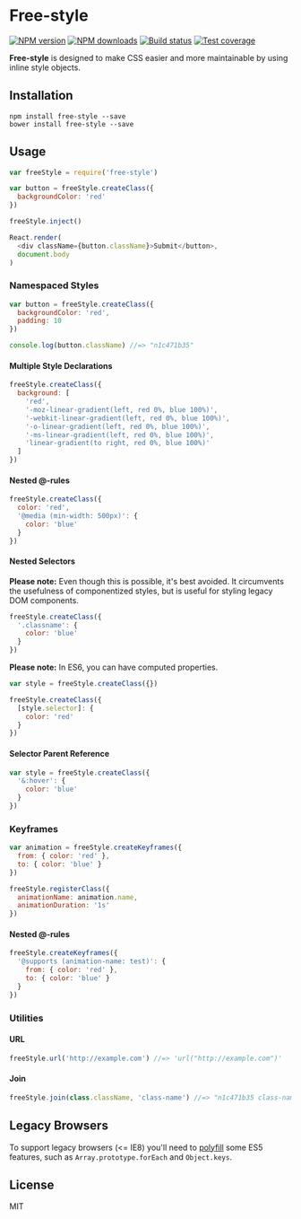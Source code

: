 # Free-style

[![NPM version][npm-image]][npm-url]
[![NPM downloads][downloads-image]][downloads-url]
[![Build status][travis-image]][travis-url]
[![Test coverage][coveralls-image]][coveralls-url]

**Free-style** is designed to make CSS easier and more maintainable by using inline style objects.

## Installation

```
npm install free-style --save
bower install free-style --save
```

## Usage

```js
var freeStyle = require('free-style')

var button = freeStyle.createClass({
  backgroundColor: 'red'
})

freeStyle.inject()

React.render(
  <div className={button.className}>Submit</button>,
  document.body
)
```

### Namespaced Styles

```js
var button = freeStyle.createClass({
  backgroundColor: 'red',
  padding: 10
})

console.log(button.className) //=> "n1c471b35"
```

#### Multiple Style Declarations

```js
freeStyle.createClass({
  background: [
    'red',
    '-moz-linear-gradient(left, red 0%, blue 100%)',
    '-webkit-linear-gradient(left, red 0%, blue 100%)',
    '-o-linear-gradient(left, red 0%, blue 100%)',
    '-ms-linear-gradient(left, red 0%, blue 100%)',
    'linear-gradient(to right, red 0%, blue 100%)'
  ]
})
```

#### Nested @-rules

```js
freeStyle.createClass({
  color: 'red',
  '@media (min-width: 500px)': {
    color: 'blue'
  }
})
```

#### Nested Selectors

**Please note:** Even though this is possible, it's best avoided. It circumvents the usefulness of componentized styles, but is useful for styling legacy DOM components.

```js
freeStyle.createClass({
  '.classname': {
    color: 'blue'
  }
})
```

**Please note:** In ES6, you can have computed properties.

```js
var style = freeStyle.createClass({})

freeStyle.createClass({
  [style.selector]: {
    color: 'red'
  }
})
```

#### Selector Parent Reference

```js
var style = freeStyle.createClass({
  '&:hover': {
    color: 'blue'
  }
})
```

### Keyframes

```js
var animation = freeStyle.createKeyframes({
  from: { color: 'red' },
  to: { color: 'blue' }
})

freeStyle.registerClass({
  animationName: animation.name,
  animationDuration: '1s'
})
```

#### Nested @-rules

```js
freeStyle.createKeyframes({
  '@supports (animation-name: test)': {
    from: { color: 'red' },
    to: { color: 'blue' }
  }
})
```

### Utilities

#### URL

```js
freeStyle.url('http://example.com') //=> 'url("http://example.com")'
```

#### Join

```js
freeStyle.join(class.className, 'class-name') //=> "n1c471b35 class-name"
```

## Legacy Browsers

To support legacy browsers (<= IE8) you'll need to [polyfill](https://github.com/es-shims/es5-shim) some ES5 features, such as `Array.prototype.forEach` and `Object.keys`.

## License

MIT

[npm-image]: https://img.shields.io/npm/v/free-style.svg?style=flat
[npm-url]: https://npmjs.org/package/free-style
[downloads-image]: https://img.shields.io/npm/dm/free-style.svg?style=flat
[downloads-url]: https://npmjs.org/package/free-style
[travis-image]: https://img.shields.io/travis/blakeembrey/free-style.svg?style=flat
[travis-url]: https://travis-ci.org/blakeembrey/free-style
[coveralls-image]: https://img.shields.io/coveralls/blakeembrey/free-style.svg?style=flat
[coveralls-url]: https://coveralls.io/r/blakeembrey/free-style?branch=master
